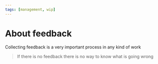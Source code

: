 ```yaml
---
tags: [management, wip]
---
```


# About feedback

Collecting feedback is a very important process in any kind of work

> If there is no feedback there is no way to know what is going wrong
<!--

- [[PDCA]]

## Product Feedback
- Are we making a right product?
- Do customers understand our product?

### Instruments
- UX Metrics
- Logs

## Team feedback
- Does my job satisfy me?
- Is it comfortable for me to work here?
- Do people appreciate my job?

### Instruments
- 1-to-1 meetings
- Retrospectives

## Development feedback
- Unit Testing

[One Hacker Way](https://youtu.be/2u0sNRO-QKQ?t=696)

## Как мы даем "обратную связь"

В нашей компании 2 типа игроков - новички (меньше 3 месяцев в компании) и старожилы (соответственно, больше 3 месяцев)

- С кем ты работал(а) за последние 3 месяца?
- С кем было интересно и продуктивно работать? Почему?
- С кем было не интересно работать? Почему?

**Немножко мыслей по этому поводу**

- Во-первых, анкета - это не очень хорошо, лучше персональное общение. Да, я понимаю что на фидбек тогда уйдет больше времени, но это неизбежно и нормально.
- Во-вторых, КАЖДЫЙ должен давать фидбек КАЖДОМУ, пусть даже этот фидбек будет "Мы никак не коммуницируем по работе".

    Это даст возможность
    а) не забыть кого-либо случайно (я вот забыл похвалить Вадима)
    б) построить граф коммуникаций (например, когда пересаживались, я старался руководствоваться как раз тем чтобы рядом сидели те кто чаще общаются между собой по работе)

- В-третьих, не очень верно было кидать всю эту стату в общий доступ, потому что:

    а) часть инфы уже устарела

    б) люди по-разному воспринимают, несмотря на то что только Саша отреагировал так бурно, я думаю что многим не очень понравилось, то как подана информация. Кто-то предпочитает не вываливать на общее обсуждение. Вот статья для понимания - [https://habrahabr.ru/company/scrumtrek/blog/185334/](https://habrahabr.ru/company/scrumtrek/blog/185334/)

- В-четвертых, механизм "Кого бы ты хотел поругать" неправильный. В обязательном порядке должна быть указана причина, что посоветовать этому человеку, иначе этот пункт превращается в "Кто тебе не нравится". Меня, например, 4 человека поставили в этот список (из них 3 - на первое место), но что именно им не нравится - нигде не указано, сиди и гадай. Я даже расстроился на полминуты.

Периодичность таких фидбеков должна быть ~ раз в 3 месяца, например в начале или конце каждого сезона, и новички не должны участвовать (нельзя спрашивать как их, так и о них), т к будет необъективно. Далее нужно смотреть на динамику и делать выводы.

Вот тогда будет чётенько

- Всегда нужен человек со стороны
- Всегда нужен человек который видит коллектив со стороны

## Правила

- Не доёбываться
- Смотрть сначала на недостатки, и только потом на достоинства
-->